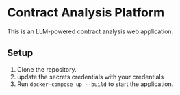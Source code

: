 # Contract Analysis Platform

This is an LLM-powered contract analysis web application.

## Setup

1. Clone the repository.
2. update the secrets credentials with your credentials
3. Run `docker-compose up --build` to start the application.

